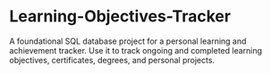 # Learning-Objectives-Tracker
A foundational SQL database project for a personal learning and achievement tracker. Use it to track ongoing and completed learning objectives, certificates, degrees, and personal projects.
